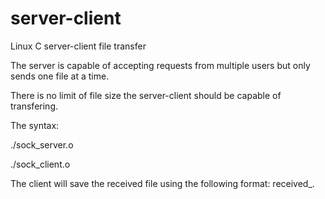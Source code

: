 # server-client
Linux C server-client file transfer

The server is capable of accepting requests from multiple users but only sends one file at a time.

There is no limit of file size the server-client should be capable of transfering.

The syntax:

./sock_server.o <port>


./sock_client.o <ip> <port> <filename>

The client will save the received file using the following format: received_<filename>.


